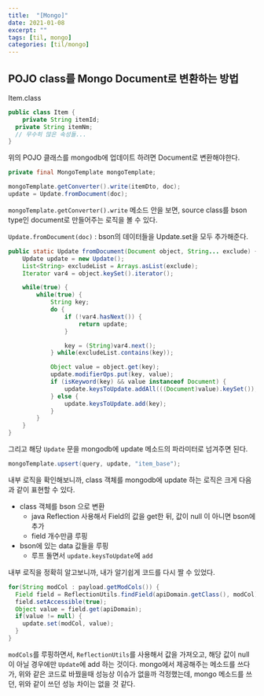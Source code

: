 ```yaml
---
title:  "[Mongo]"
date: 2021-01-08
excerpt: ""
tags: [til, mongo]
categories: [til/mongo]
---
```


## POJO class를 Mongo Document로 변환하는 방법

Item.class

``` java
public class Item {
	private String itemId;
  private String itemNm;
  // 무수히 많은 속성들...
}
```

위의 POJO 클래스를 mongodb에 업데이트 하려면 Document로 변환해야한다.

``` java
private final MongoTemplate mongoTemplate;

mongoTemplate.getConverter().write(itemDto, doc);
update = Update.fromDocument(doc);
```

`mongoTemplate.getConverter().write` 메소드 안을 보면, source class를 bson type인 document로 만들어주는 로직을 볼 수 있다.

`Update.fromDocument(doc)` : bson의 데이터들을 Update.set을 모두 추가해준다.

``` java
public static Update fromDocument(Document object, String... exclude) {
    Update update = new Update();
    List<String> excludeList = Arrays.asList(exclude);
    Iterator var4 = object.keySet().iterator();

    while(true) {
        while(true) {
            String key;
            do {
                if (!var4.hasNext()) {
                    return update;
                }

                key = (String)var4.next();
            } while(excludeList.contains(key));

            Object value = object.get(key);
            update.modifierOps.put(key, value);
            if (isKeyword(key) && value instanceof Document) {
                update.keysToUpdate.addAll(((Document)value).keySet());
            } else {
                update.keysToUpdate.add(key);
            }
        }
    }
}
```

그리고 해당 `Update` 문을 mongodb에 update 메소드의 파라미터로 넘겨주면 된다.

``` java
mongoTemplate.upsert(query, update, "item_base");
```

내부 로직을 확인해보니까, class 객체를 mongodb에 update 하는 로직은 크게 다음과 같이 표현할 수 있다.
- class 객체를 bson 으로 변환
  - java Reflection 사용해서 Field의 값을 get한 뒤, 값이 null 이 아니면 bson에 추가
  - field 개수만큼 루핑
- bson에 있는 data 값들을 루핑
  - 루프 돌면서 `update.keysToUpdate`에 `add`

내부 로직을 정확히 알고보니까, 내가 알기쉽게 코드를 다시 짤 수 있었다.

``` java
for(String modCol : payload.getModCols()) {
  Field field = ReflectionUtils.findField(apiDomain.getClass(), modCol);
  field.setAccessible(true);
  Object value = field.get(apiDomain);
  if(value != null) {
    update.set(modCol, value);
  }
}
```

`modCols`를 루핑하면서, `ReflectionUtils`를 사용해서 값을 가져오고, 해당 값이 null 이 아닐 경우에만 `Update`에 add 하는 것이다. mongo에서 제공해주는 메소드를 쓰다가, 위와 같은 코드로 바꿨을때 성능상 이슈가 없을까 걱정했는데, mongo 메소드를 쓰던, 위와 같이 쓰던 성능 차이는 없을 것 같다.
